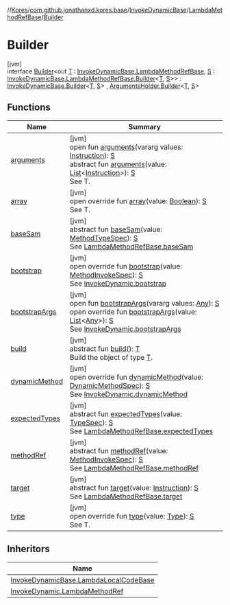//[Kores](../../../../../index.md)/[com.github.jonathanxd.kores.base](../../../index.md)/[InvokeDynamicBase](../../index.md)/[LambdaMethodRefBase](../index.md)/[Builder](index.md)

# Builder

[jvm]\
interface [Builder](index.md)<out [T](index.md) : [InvokeDynamicBase.LambdaMethodRefBase](../index.md), [S](index.md) : [InvokeDynamicBase.LambdaMethodRefBase.Builder](index.md)<[T](index.md), [S](index.md)>> : [InvokeDynamicBase.Builder](../../-builder/index.md)<[T](index.md), [S](index.md)> , [ArgumentsHolder.Builder](../../../-arguments-holder/-builder/index.md)<[T](index.md), [S](index.md)>

## Functions

| Name | Summary |
|---|---|
| [arguments](../../../-arguments-holder/-builder/arguments.md) | [jvm]<br>open fun [arguments](../../../-arguments-holder/-builder/arguments.md)(vararg values: [Instruction](../../../../com.github.jonathanxd.kores/-instruction/index.md)): [S](index.md)<br>abstract fun [arguments](../../../-arguments-holder/-builder/arguments.md)(value: [List](https://kotlinlang.org/api/latest/jvm/stdlib/kotlin.collections/-list/index.html)<[Instruction](../../../../com.github.jonathanxd.kores/-instruction/index.md)>): [S](index.md)<br>See T. |
| [array](array.md) | [jvm]<br>open override fun [array](array.md)(value: [Boolean](https://kotlinlang.org/api/latest/jvm/stdlib/kotlin/-boolean/index.html)): [S](index.md)<br>See T. |
| [baseSam](base-sam.md) | [jvm]<br>abstract fun [baseSam](base-sam.md)(value: [MethodTypeSpec](../../../../com.github.jonathanxd.kores.common/-method-type-spec/index.md)): [S](index.md)<br>See [LambdaMethodRefBase.baseSam](../base-sam.md) |
| [bootstrap](bootstrap.md) | [jvm]<br>open override fun [bootstrap](bootstrap.md)(value: [MethodInvokeSpec](../../../../com.github.jonathanxd.kores.common/-method-invoke-spec/index.md)): [S](index.md)<br>See [InvokeDynamic.bootstrap](../../../-invoke-dynamic/bootstrap.md) |
| [bootstrapArgs](../../-builder/bootstrap-args.md) | [jvm]<br>open fun [bootstrapArgs](../../-builder/bootstrap-args.md)(vararg values: [Any](https://kotlinlang.org/api/latest/jvm/stdlib/kotlin/-any/index.html)): [S](index.md)<br>open override fun [bootstrapArgs](bootstrap-args.md)(value: [List](https://kotlinlang.org/api/latest/jvm/stdlib/kotlin.collections/-list/index.html)<[Any](https://kotlinlang.org/api/latest/jvm/stdlib/kotlin/-any/index.html)>): [S](index.md)<br>See [InvokeDynamic.bootstrapArgs](../../../-invoke-dynamic/bootstrap-args.md) |
| [build](../../../../com.github.jonathanxd.kores.builder/-builder/build.md) | [jvm]<br>abstract fun [build](../../../../com.github.jonathanxd.kores.builder/-builder/build.md)(): [T](index.md)<br>Build the object of type [T](../../../../com.github.jonathanxd.kores.builder/-builder/index.md). |
| [dynamicMethod](dynamic-method.md) | [jvm]<br>open override fun [dynamicMethod](dynamic-method.md)(value: [DynamicMethodSpec](../../../../com.github.jonathanxd.kores.common/-dynamic-method-spec/index.md)): [S](index.md)<br>See [InvokeDynamic.dynamicMethod](../../../-invoke-dynamic/dynamic-method.md) |
| [expectedTypes](expected-types.md) | [jvm]<br>abstract fun [expectedTypes](expected-types.md)(value: [TypeSpec](../../../-type-spec/index.md)): [S](index.md)<br>See [LambdaMethodRefBase.expectedTypes](../expected-types.md) |
| [methodRef](method-ref.md) | [jvm]<br>abstract fun [methodRef](method-ref.md)(value: [MethodInvokeSpec](../../../../com.github.jonathanxd.kores.common/-method-invoke-spec/index.md)): [S](index.md)<br>See [LambdaMethodRefBase.methodRef](../method-ref.md) |
| [target](target.md) | [jvm]<br>abstract fun [target](target.md)(value: [Instruction](../../../../com.github.jonathanxd.kores/-instruction/index.md)): [S](index.md)<br>See [LambdaMethodRefBase.target](../target.md) |
| [type](type.md) | [jvm]<br>open override fun [type](type.md)(value: [Type](https://docs.oracle.com/javase/8/docs/api/java/lang/reflect/Type.html)): [S](index.md)<br>See T. |

## Inheritors

| Name |
|---|
| [InvokeDynamicBase.LambdaLocalCodeBase](../../-lambda-local-code-base/-builder/index.md) |
| [InvokeDynamic.LambdaMethodRef](../../../-invoke-dynamic/-lambda-method-ref/-builder/index.md) |
